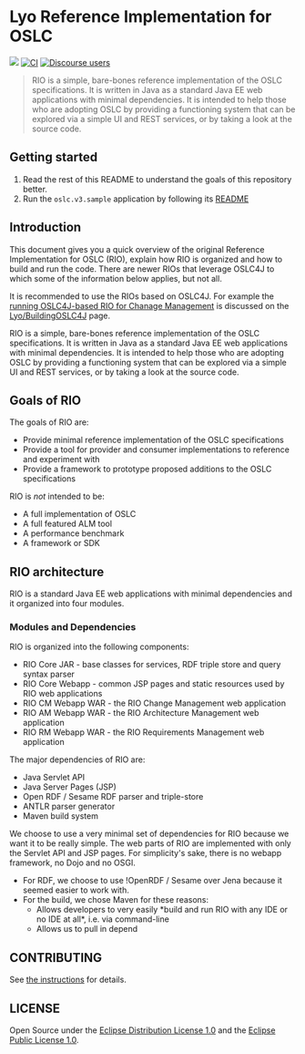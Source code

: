 # Lyo Reference Implementation for OSLC

[![](https://img.shields.io/badge/project-Eclipse%20Lyo-blue?color=418eeb)](https://github.com/eclipse/lyo)
[![CI](https://github.com/eclipse/lyo.rio/workflows/CI/badge.svg)](https://github.com/eclipse/lyo.rio/actions?query=workflow%3ACI)
[![Discourse users](https://img.shields.io/discourse/users?color=28bd84&server=https%3A%2F%2Fforum.open-services.net%2F)](https://forum.open-services.net/)

> RIO is a simple, bare-bones reference implementation of the OSLC specifications. It is written in Java as a standard Java EE web applications with minimal dependencies. It is intended to help those who are adopting OSLC by providing a functioning system that can be explored via a simple UI and REST services, or by taking a look at the source code.

## Getting started

1. Read the rest of this README to understand the goals of this repository better.
2. Run the `oslc.v3.sample` application by following its [README](org.eclipse.lyo.oslc.v3.sample/README.md)

## Introduction

This document gives you a quick overview of the original Reference Implementation for OSLC (RIO), explain how RIO is organized and how to build and run the code. There are newer RIOs that leverage OSLC4J to which some of the information below applies, but not all.

It is recommended to use the RIOs based on OSLC4J. For example the [running OSLC4J-based RIO for Chanage Management] is discussed on the [Lyo/BuildingOSLC4J] page.

RIO is a simple, bare-bones reference implementation of the OSLC specifications. It is written in Java as a standard Java EE web applications with minimal dependencies. It is intended to help those who are adopting OSLC by providing a functioning system that can be explored via a simple UI and REST services, or by taking a look at the source code.

## Goals of RIO

The goals of RIO are:

-   Provide minimal reference implementation of the OSLC specifications
-   Provide a tool for provider and consumer implementations to reference and experiment with
-   Provide a framework to prototype proposed additions to the OSLC specifications

RIO is *not* intended to be:

-   A full implementation of OSLC
-   A full featured ALM tool
-   A performance benchmark
-   A framework or SDK

## RIO architecture

RIO is a standard Java EE web applications with minimal dependencies and it organized into four modules.

### Modules and Dependencies

RIO is organized into the following components:

-   RIO Core JAR - base classes for services, RDF triple store and query syntax parser
-   RIO Core Webapp - common JSP pages and static resources used by RIO web applications
-   RIO CM Webapp WAR - the RIO Change Management web application
-   RIO AM Webapp WAR - the RIO Architecture Management web application
-   RIO RM Webapp WAR - the RIO Requirements Management web application

The major dependencies of RIO are:

-   Java Servlet API
-   Java Server Pages (JSP)
-   Open RDF / Sesame RDF parser and triple-store
-   ANTLR parser generator
-   Maven build system

We choose to use a very minimal set of dependencies for RIO because we want it to be really simple. The web parts of RIO are implemented with only the Servlet API and JSP pages. For simplicity's sake, there is no webapp framework, no Dojo and no OSGI.

- For RDF, we choose to use !OpenRDF / Sesame over Jena because it seemed easier to work with.
- For the build, we chose Maven for these reasons:
    - Allows developers to very easily \*build and run RIO with any IDE or no IDE at all\*, i.e. via command-line
    - Allows us to pull in depend

## CONTRIBUTING

See [the instructions](CONTRIBUTING.md) for details.

## LICENSE

Open Source under the [Eclipse Distribution License 1.0] and the [Eclipse Public License 1.0].

[running OSLC4J-based RIO for Chanage Management]: http://wiki.eclipse.org/Lyo/BuildingOSLC4J#Run_the_Change_Management_sample_provider
[Lyo/BuildingOSLC4J]: Lyo/BuildingOSLC4J "wikilink"
[Eclipse Distribution License 1.0]: http://www.eclipse.org/org/documents/edl-v10.php
[Eclipse Public License 1.0]: http://www.eclipse.org/legal/epl-v10.html
